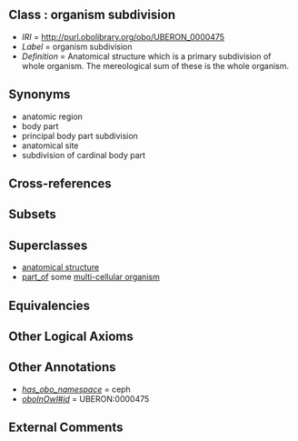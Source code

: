 
## Class : organism subdivision

 * *IRI* = http://purl.obolibrary.org/obo/UBERON_0000475
 * *Label* = organism subdivision
 * *Definition* = Anatomical structure which is a primary subdivision of whole organism. The mereological sum of these is the whole organism.

## Synonyms

 * anatomic region
 * body part
 * principal body part subdivision
 * anatomical site
 * subdivision of cardinal body part

## Cross-references


## Subsets


## Superclasses

 * [anatomical structure](../../UBERON/61/UBERON_0000061.md)
 * [part_of](../../BFO/50/BFO_0000050.md) some [multi-cellular organism](../../UBERON/68/UBERON_0000468.md)

## Equivalencies


## Other Logical Axioms


## Other Annotations

 * *[has_obo_namespace](../../ce/oboInOwl#hasOBONamespace.md)* = ceph
 * *[oboInOwl#id](../../id/oboInOwl#id.md)* = UBERON:0000475

## External Comments

